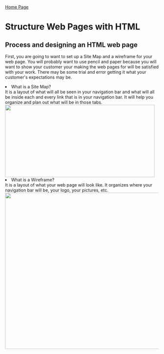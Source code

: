 [Home Page](README.md)

<!DOCTYPE html>
<html>
    <h1>Structure Web Pages with HTML</h1>
    <body>
    <h2>Process and designing an HTML web page</h2>
    <p> 
    First, you are going to want to set up a Site Map and a wireframe for your web page. You will probably want to use pencil and paper because you will want to show your customer your making the web pages for will be satisfied with your work. There may be some trial and error getting it what your customer's expectations may be. 
    <li>What is a Site Map?</li>
    It is a layout of what will all be seen in your navigation bar and what will all be inside each and every link that is in your navigation bar. It will help you organize and plan out what will be in those tabs.
     <img src="https://miro.medium.com/max/490/0*fmTh6pyS31Q3ShmG.jpg" width="490" height="237">
    <li> What is a Wireframe?</li>
    It is a layout of what your web page will look like. It organizes where your navigation bar will be, your logo, your pictures, etc.
     <img src="https://moqups.com/blog/wp-content/uploads/2020/02/Screen4b.png" width="512" height="512">
    </p>
    </body>
</html>